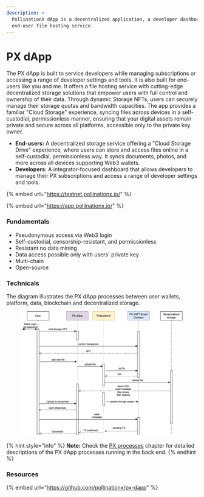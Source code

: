 ```yaml
---
description: >-
  PollinationX dApp is a decentralized application, a developer dashboard and an
  end-user file hosting service.
---
```


# PX dApp

The PX dApp is built to service developers while managing subscriptions or accessing a range of developer settings and tools. It is also built for end-users like you and me. It offers a file hosting service with cutting-edge decentralized storage solutions that empower users with full control and ownership of their data. Through dynamic Storage NFTs, users can securely manage their storage quotas and bandwidth capacities. The app provides a familiar "Cloud Storage" experience, syncing files across devices in a self-custodial, permissionless manner, ensuring that your digital assets remain private and secure across all platforms, accessible only to the private key owner.

* **End-users:** A decentralized storage service offering a "Cloud Storage Drive" experience, where users can store and access files online in a self-custodial, permissionless way. It syncs documents, photos, and more across all devices supporting Web3 wallets.
* **Developers:** A integrator-focused dashboard that allows developers to manage their PX subscriptions and access a range of developer settings and tools.

{% embed url="https://testnet.pollinationx.io/" %}

{% embed url="https://app.pollinationx.io/" %}

### **Fundamentals**

* Pseudonymous access via Web3 login
* Self-custodial, censorship-resistant, and permissionless
* Resistant no data mining
* Data access possible only with users' private key
* Multi-chain
* Open-source

### Technicals

The diagram illustrates the PX dApp processes between user wallets, platform, data, blockchain and decentralized storage.&#x20;

<figure><img src="../../.gitbook/assets/PX-dApp-diagram-small.png" alt=""><figcaption></figcaption></figure>

{% hint style="info" %}
**Note:** Check the [PX processes](https://wiki.pollinationx.io/developer-section/px-processes) chapter for detailed descriptions of the PX dApp processes running in the back end.
{% endhint %}

### Resources

{% embed url="https://github.com/pollinationx/px-dapp" %}
